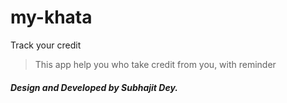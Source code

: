 # my-khata
Track your credit

>This app help you who take credit from you, with reminder

###### **Design and Developed by _Subhajit Dey._**
